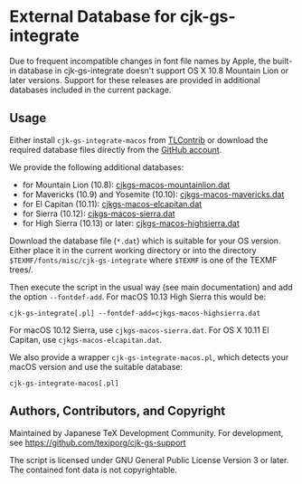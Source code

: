 External Database for cjk-gs-integrate
=============================================

Due to frequent incompatible changes in font file names by Apple,
the built-in database in cjk-gs-integrate doesn't support
OS X 10.8 Mountain Lion or later versions. Support for these
releases are provided in additional databases included in the
current package.

Usage
-----

Either install `cjk-gs-integrate-macos` from 
[TLContrib](https://contrib.texlive.info) or download the 
required database files directly from the 
[GitHub account](https://github.com/texjporg/cjk-gs-support).

We provide the following additional databases:

- for Mountain Lion (10.8):
  [cjkgs-macos-mountainlion.dat](https://raw.githubusercontent.com/texjporg/cjk-gs-support/master/cjkgs-macos-mountainlion.dat)
- for Mavericks (10.9) and Yosemite (10.10):
  [cjkgs-macos-mavericks.dat](https://raw.githubusercontent.com/texjporg/cjk-gs-support/master/cjkgs-macos-mavericks.dat)
- for El Capitan (10.11):
  [cjkgs-macos-elcapitan.dat](https://raw.githubusercontent.com/texjporg/cjk-gs-support/master/cjkgs-macos-elcapitan.dat)
- for Sierra (10.12):
  [cjkgs-macos-sierra.dat](https://raw.githubusercontent.com/texjporg/cjk-gs-support/master/cjkgs-macos-sierra.dat)
- for High Sierra (10.13) or later:
  [cjkgs-macos-highsierra.dat](https://raw.githubusercontent.com/texjporg/cjk-gs-support/master/cjkgs-macos-highsierra.dat)

Download the database file (`*.dat`) which is suitable for
your OS version. Either place it in the current working directory
or into the directory `$TEXMF/fonts/misc/cjk-gs-integrate` where
`$TEXMF` is one of the TEXMF trees/.

Then execute the script in the usual way (see main documentation) and add
the option `--fontdef-add`. For macOS 10.13 High Sierra this would be:

`````
cjk-gs-integrate[.pl] --fontdef-add=cjkgs-macos-highsierra.dat
`````

For macOS 10.12 Sierra, use `cjkgs-macos-sierra.dat`.
For OS X 10.11 El Capitan, use `cjkgs-macos-elcapitan.dat`.

We also provide a wrapper `cjk-gs-integrate-macos.pl`, which detects your
macOS version and use the suitable database:

`````
cjk-gs-integrate-macos[.pl]
`````

Authors, Contributors, and Copyright
------------------------------------

Maintained by Japanese TeX Development Community. For development, see
  https://github.com/texjporg/cjk-gs-support

The script is licensed under GNU General Public License Version 3 or later.
The contained font data is not copyrightable.

